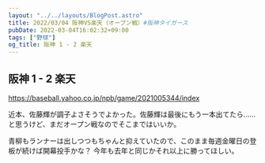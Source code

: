 ```yaml
---
layout: "../../layouts/BlogPost.astro"
title: 2022/03/04 阪神VS楽天（オープン戦）#阪神タイガース
pubDate: 2022-03-04T16:02:32+09:00
tags: ["野球"]
og_title: 阪神 1 - 2 楽天
---
```


## 阪神 1 - 2 楽天

https://baseball.yahoo.co.jp/npb/game/2021005344/index

近本、佐藤輝が調子よさそうでよかった。佐藤輝は最後にもう一本出てたら……と思うけど、まだオープン戦なのでそこまではいいか。

青柳もランナーは出しつつもちゃんと抑えていたので、このまま毎週金曜日の登板が続けば開幕投手かな？ 今年も去年と同じかそれ以上に勝ってほしい。
